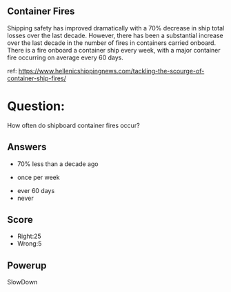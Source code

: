 ## Container Fires
Shipping safety has improved dramatically
with a 70% decrease in ship total losses
over the last decade.
However, there has been a substantial increase
over the last decade in the number of fires in containers carried onboard.
There is a fire onboard a container ship every week,
with a major container fire occurring on average every 60 days.

ref: https://www.hellenicshippingnews.com/tackling-the-scourge-of-container-ship-fires/

# Question:
How often do shipboard container fires occur?

## Answers
- 70% less than a decade ago
* once per week
- ever 60 days
- never

## Score
- Right:25
- Wrong:5

## Powerup
SlowDown
